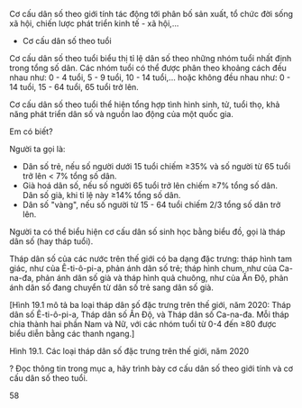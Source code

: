 Cơ cấu dân số theo giới tính tác động tới phân bố sản xuất, tổ chức đời sống xã hội, chiến lược phát triển kinh tế - xã hội,...

- Cơ cấu dân số theo tuổi

Cơ cấu dân số theo tuổi biểu thị tỉ lệ dân số theo những nhóm tuổi nhất định trong tổng số dân. Các nhóm tuổi có thể được phân theo khoảng cách đều nhau như: 0 - 4 tuổi, 5 - 9 tuổi, 10 - 14 tuổi,... hoặc không đều nhau như: 0 - 14 tuổi, 15 - 64 tuổi, 65 tuổi trở lên.

Cơ cấu dân số theo tuổi thể hiện tổng hợp tình hình sinh, tử, tuổi thọ, khả năng phát triển dân số và nguồn lao động của một quốc gia.

Em có biết?

Người ta gọi là:
- Dân số trẻ, nếu số người dưới 15 tuổi chiếm ≥35% và số người từ 65 tuổi trở lên < 7% tổng số dân.
- Già hoá dân số, nếu số người 65 tuổi trở lên chiếm ≥7% tổng số dân. Dân số già, khi tỉ lệ này ≥14% tổng số dân.
- Dân số "vàng", nếu số người từ 15 - 64 tuổi chiếm 2/3 tổng số dân trở lên.

Người ta có thể biểu hiện cơ cấu dân số sinh học bằng biểu đồ, gọi là tháp dân số (hay tháp tuổi).

Tháp dân số của các nước trên thế giới có ba dạng đặc trưng: tháp hình tam giác, như của Ê-ti-ô-pi-a, phản ánh dân số trẻ; tháp hình chum, như của Ca-na-đa, phản ánh dân số già và tháp hình quả chuông, như của Ấn Độ, phản ánh dân số đang chuyển từ dân số trẻ sang dân số già.

[Hình 19.1 mô tả ba loại tháp dân số đặc trưng trên thế giới, năm 2020: Tháp dân số Ê-ti-ô-pi-a, Tháp dân số Ấn Độ, và Tháp dân số Ca-na-đa. Mỗi tháp chia thành hai phần Nam và Nữ, với các nhóm tuổi từ 0-4 đến ≥80 được biểu diễn bằng các thanh ngang.]

Hình 19.1. Các loại tháp dân số đặc trưng trên thế giới, năm 2020

? Đọc thông tin trong mục a, hãy trình bày cơ cấu dân số theo giới tính và cơ cấu dân số theo tuổi.

58